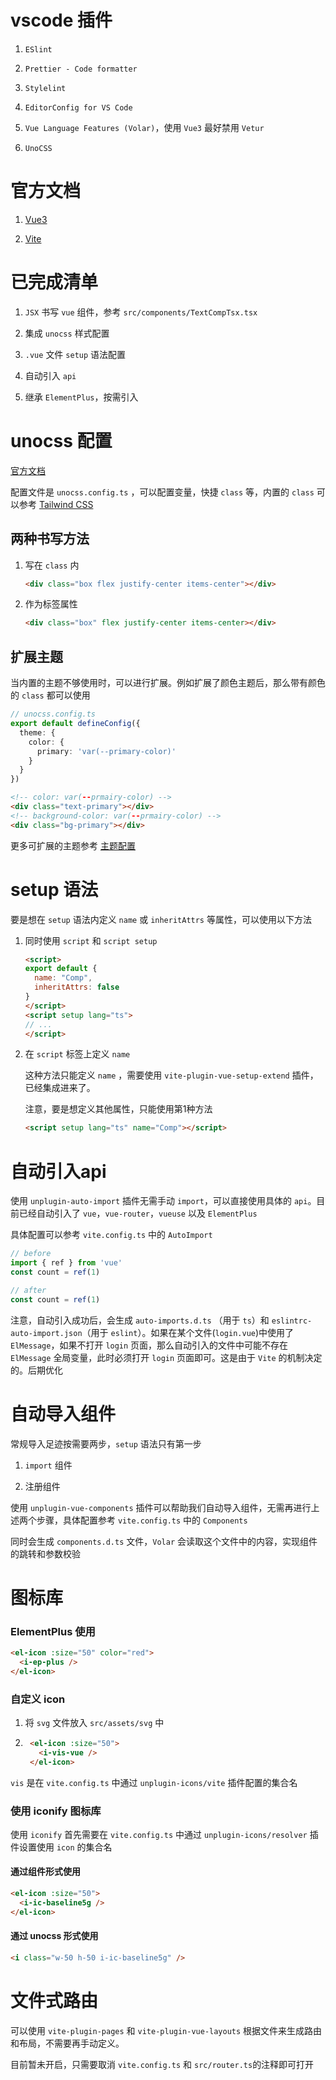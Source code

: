 # vscode 插件

1. `ESlint`

2. `Prettier - Code formatter`

3. `Stylelint`

4. `EditorConfig for VS Code`

5. `Vue Language Features (Volar)`，使用 `Vue3` 最好禁用 `Vetur`

6. `UnoCSS`

# 官方文档

1. [Vue3](https://cn.vuejs.org/)

2. [Vite](https://cn.vitejs.dev/)

# 已完成清单

1. `JSX` 书写 `vue` 组件，参考 `src/components/TextCompTsx.tsx`

2. 集成 `unocss` 样式配置

3. `.vue` 文件 `setup` 语法配置

4. 自动引入 `api`

5. 继承 `ElementPlus`，按需引入

# unocss 配置

[官方文档](https://github.com/unocss/unocss)

配置文件是 `unocss.config.ts` ，可以配置变量，快捷 `class` 等，内置的 `class` 可以参考 [Tailwind CSS](https://www.tailwindcss.cn/)

## 两种书写方法

1. 写在 `class` 内
   ```html
   <div class="box flex justify-center items-center"></div>
   ```

2. 作为标签属性
   ```html
   <div class="box" flex justify-center items-center></div>
   ```

## 扩展主题

当内置的主题不够使用时，可以进行扩展。例如扩展了颜色主题后，那么带有颜色的 `class` 都可以使用

```ts
// unocss.config.ts
export default defineConfig({
  theme: {
    color: {
      primary: 'var(--primary-color)'
    }
  }
})
```

```html
<!-- color: var(--prmairy-color) -->
<div class="text-primary"></div>
<!-- background-color: var(--prmairy-color) -->
<div class="bg-primary"></div>
```

更多可扩展的主题参考 [主题配置](https://www.tailwindcss.cn/docs/theme)

#

# setup 语法

要是想在 `setup` 语法内定义 `name` 或 `inheritAttrs` 等属性，可以使用以下方法

1. 同时使用 `script` 和 `script setup`
   ```html
   <script>
   export default {
     name: "Comp",
     inheritAttrs: false
   }
   </script>
   <script setup lang="ts">
   // ...
   </script>
   ```

2. 在 `script` 标签上定义 `name`

   这种方法只能定义 `name` ，需要使用 `vite-plugin-vue-setup-extend` 插件，已经集成进来了。

   注意，要是想定义其他属性，只能使用第1种方法

   ```html
   <script setup lang="ts" name="Comp"></script>
   ```

#

# 自动引入api

使用 `unplugin-auto-import` 插件无需手动 `import`，可以直接使用具体的 `api`。目前已经自动引入了 `vue`，`vue-router`，`vueuse` 以及 `ElementPlus`

具体配置可以参考 `vite.config.ts` 中的 `AutoImport`

```ts
// before
import { ref } from 'vue'
const count = ref(1)

// after
const count = ref(1)
```

注意，自动引入成功后，会生成 `auto-imports.d.ts` （用于 `ts`）和 `eslintrc-auto-import.json`（用于 `eslint`）。如果在某个文件(`login.vue`)中使用了 `ElMessage`，如果不打开 `login` 页面，那么自动引入的文件中可能不存在 `ElMessage` 全局变量，此时必须打开 `login` 页面即可。这是由于 `Vite` 的机制决定的。后期优化

# 自动导入组件

常规导入足迹按需要两步，`setup` 语法只有第一步

1. `import` 组件

2. 注册组件

使用 `unplugin-vue-components` 插件可以帮助我们自动导入组件，无需再进行上述两个步骤，具体配置参考 `vite.config.ts` 中的 `Components`

同时会生成 `components.d.ts` 文件，`Volar` 会读取这个文件中的内容，实现组件的跳转和参数校验



# 图标库

### ElementPlus 使用

```html
<el-icon :size="50" color="red">
  <i-ep-plus />
</el-icon>
```

### 自定义 icon

1. 将 `svg` 文件放入 `src/assets/svg` 中

2. ```html
    <el-icon :size="50">
      <i-vis-vue />
    </el-icon>
   ```

`vis` 是在 `vite.config.ts` 中通过 `unplugin-icons/vite` 插件配置的集合名

### 使用 iconify 图标库

使用 `iconify` 首先需要在 `vite.config.ts`  中通过 `unplugin-icons/resolver` 插件设置使用 `icon` 的集合名

#### 通过组件形式使用

```html
<el-icon :size="50">
  <i-ic-baseline5g />
</el-icon>
```

#### 通过 unocss 形式使用

```html
<i class="w-50 h-50 i-ic-baseline5g" />
```



# 文件式路由

可以使用 `vite-plugin-pages` 和 `vite-plugin-vue-layouts` 根据文件来生成路由和布局，不需要再手动定义。

目前暂未开启，只需要取消 `vite.config.ts` 和 `src/router.ts`的注释即可打开
